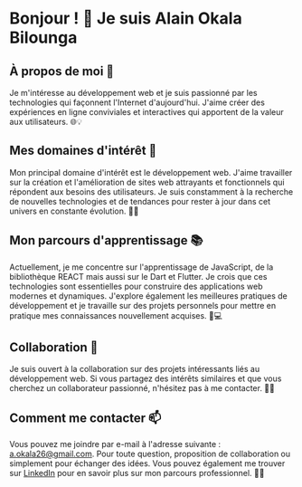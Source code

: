 # Bonjour ! 👋 Je suis Alain Okala Bilounga

## À propos de moi 💼
Je m'intéresse au développement web et je suis passionné par les technologies qui façonnent l'Internet d'aujourd'hui. J'aime créer des expériences en ligne conviviales et interactives qui apportent de la valeur aux utilisateurs. 🌐💡

## Mes domaines d'intérêt 🌟
Mon principal domaine d'intérêt est le développement web. J'aime travailler sur la création et l'amélioration de sites web attrayants et fonctionnels qui répondent aux besoins des utilisateurs. Je suis constamment à la recherche de nouvelles technologies et de tendances pour rester à jour dans cet univers en constante évolution. 🚀🔧

## Mon parcours d'apprentissage 📚
Actuellement, je me concentre sur l'apprentissage de JavaScript, de la bibliothèque REACT mais aussi sur le Dart et Flutter. Je crois que ces technologies sont essentielles pour construire des applications web modernes et dynamiques. J'explore également les meilleures pratiques de développement et je travaille sur des projets personnels pour mettre en pratique mes connaissances nouvellement acquises. 📖💻

## Collaboration 👥
Je suis ouvert à la collaboration sur des projets intéressants liés au développement web. Si vous partagez des intérêts similaires et que vous cherchez un collaborateur passionné, n'hésitez pas à me contacter. 🤝🌐

## Comment me contacter 📫
Vous pouvez me joindre par e-mail à l'adresse suivante : a.okala26@gmail.com. Pour toute question, proposition de collaboration ou simplement pour échanger des idées. Vous pouvez également me trouver sur [LinkedIn](https://www.linkedin.com/in/alain-okala-bilounga-31328b280/) pour en savoir plus sur mon parcours professionnel. 💬📧

<!---
Alain266/Alain266 est un dépôt ✨ spécial ✨ car son fichier `README.md` (ce fichier) apparaît sur votre profil GitHub.
Vous pouvez cliquer sur le lien "Aperçu" pour voir vos modifications.
--->
